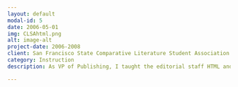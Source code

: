 ```yaml
---
layout: default
modal-id: 5
date: 2006-05-01
img: CLSAhtml.png
alt: image-alt
project-date: 2006-2008
client: San Francisco State Comparative Literature Student Association
category: Instruction
description: As VP of Publishing, I taught the editorial staff HTML and created friendly templates to allow them to upload and format submissions to the literary journal.

---
```

